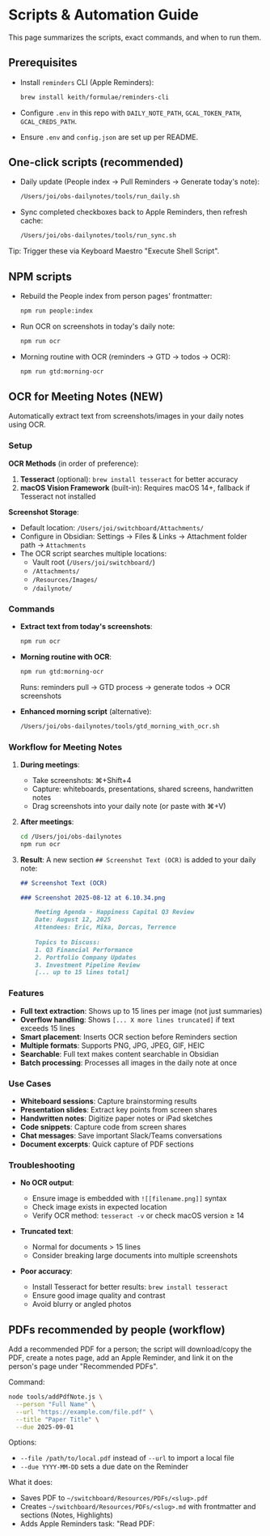 # Scripts & Automation Guide

This page summarizes the scripts, exact commands, and when to run them.

## Prerequisites

- Install `reminders` CLI (Apple Reminders):

  ```bash
  brew install keith/formulae/reminders-cli
  ```

- Configure `.env` in this repo with `DAILY_NOTE_PATH`, `GCAL_TOKEN_PATH`, `GCAL_CREDS_PATH`.
- Ensure `.env` and `config.json` are set up per README.

## One-click scripts (recommended)

- Daily update (People index → Pull Reminders → Generate today's note):

  ```bash
  /Users/joi/obs-dailynotes/tools/run_daily.sh
  ```

- Sync completed checkboxes back to Apple Reminders, then refresh cache:

  ```bash
  /Users/joi/obs-dailynotes/tools/run_sync.sh
  ```

Tip: Trigger these via Keyboard Maestro "Execute Shell Script".

## NPM scripts

- Rebuild the People index from person pages' frontmatter:

  ```bash
  npm run people:index
  ```

- Run OCR on screenshots in today's daily note:

  ```bash
  npm run ocr
  ```

- Morning routine with OCR (reminders → GTD → todos → OCR):

  ```bash
  npm run gtd:morning-ocr
  ```

## OCR for Meeting Notes (NEW)

Automatically extract text from screenshots/images in your daily notes using OCR.

### Setup

**OCR Methods** (in order of preference):
1. **Tesseract** (optional): `brew install tesseract` for better accuracy
2. **macOS Vision Framework** (built-in): Requires macOS 14+, fallback if Tesseract not installed

**Screenshot Storage**:
- Default location: `/Users/joi/switchboard/Attachments/`
- Configure in Obsidian: Settings → Files & Links → Attachment folder path → `Attachments`
- The OCR script searches multiple locations:
  - Vault root (`/Users/joi/switchboard/`)
  - `/Attachments/`
  - `/Resources/Images/`
  - `/dailynote/`

### Commands

- **Extract text from today's screenshots**:
  ```bash
  npm run ocr
  ```

- **Morning routine with OCR**:
  ```bash
  npm run gtd:morning-ocr
  ```
  
  Runs: reminders pull → GTD process → generate todos → OCR screenshots

- **Enhanced morning script** (alternative):
  ```bash
  /Users/joi/obs-dailynotes/tools/gtd_morning_with_ocr.sh
  ```

### Workflow for Meeting Notes

1. **During meetings**:
   - Take screenshots: ⌘+Shift+4
   - Capture: whiteboards, presentations, shared screens, handwritten notes
   - Drag screenshots into your daily note (or paste with ⌘+V)

2. **After meetings**:
   ```bash
   cd /Users/joi/obs-dailynotes
   npm run ocr
   ```

3. **Result**: A new section `## Screenshot Text (OCR)` is added to your daily note:
   ```markdown
   ## Screenshot Text (OCR)
   
   ### Screenshot 2025-08-12 at 6.10.34.png
   
       Meeting Agenda - Happiness Capital Q3 Review
       Date: August 12, 2025
       Attendees: Eric, Mika, Dorcas, Terrence
       
       Topics to Discuss:
       1. Q3 Financial Performance
       2. Portfolio Company Updates
       3. Investment Pipeline Review
       [... up to 15 lines total]
   ```

### Features

- **Full text extraction**: Shows up to 15 lines per image (not just summaries)
- **Overflow handling**: Shows `[... X more lines truncated]` if text exceeds 15 lines
- **Smart placement**: Inserts OCR section before Reminders section
- **Multiple formats**: Supports PNG, JPG, JPEG, GIF, HEIC
- **Searchable**: Full text makes content searchable in Obsidian
- **Batch processing**: Processes all images in the daily note at once

### Use Cases

- **Whiteboard sessions**: Capture brainstorming results
- **Presentation slides**: Extract key points from screen shares
- **Handwritten notes**: Digitize paper notes or iPad sketches
- **Code snippets**: Capture code from screen shares
- **Chat messages**: Save important Slack/Teams conversations
- **Document excerpts**: Quick capture of PDF sections

### Troubleshooting

- **No OCR output**: 
  - Ensure image is embedded with `![[filename.png]]` syntax
  - Check image exists in expected location
  - Verify OCR method: `tesseract -v` or check macOS version ≥ 14
  
- **Truncated text**:
  - Normal for documents > 15 lines
  - Consider breaking large documents into multiple screenshots
  
- **Poor accuracy**:
  - Install Tesseract for better results: `brew install tesseract`
  - Ensure good image quality and contrast
  - Avoid blurry or angled photos

## PDFs recommended by people (workflow)

Add a recommended PDF for a person; the script will download/copy the PDF, create a notes page, add an Apple Reminder, and link it on the person's page under "Recommended PDFs".

Command:

```bash
node tools/addPdfNote.js \
  --person "Full Name" \
  --url "https://example.com/file.pdf" \
  --title "Paper Title" \
  --due 2025-09-01
```

Options:
- `--file /path/to/local.pdf` instead of `--url` to import a local file
- `--due YYYY-MM-DD` sets a due date on the Reminder

What it does:
- Saves PDF to `~/switchboard/Resources/PDFs/<slug>.pdf`
- Creates `~/switchboard/Resources/PDFs/<slug>.md` with frontmatter and sections (Notes, Highlights)
- Adds Apple Reminders task: "Read PDF: <title>"
- Upserts a link under `## Recommended PDFs` on the person's page

Prereqs:
- `brew install keith/formulae/reminders-cli`
- Ensure `DAILY_NOTE_PATH` is set in `.env` so the script can locate `people.index.json`

Details:
- Person list selection for the Reminder (in order):
  1) The person's page frontmatter `reminders.listName` if present and not a template (e.g., ignores `{{title}}`)
  2) `people.index.json` entry's `reminders.listName`
  3) Fallback to a `Reading` list
- If the target list doesn't exist, the tool attempts to create it automatically.
- The person page is linked with an Obsidian wikilink under a `## Recommended PDFs` section (created if missing). Duplicate links are avoided.
- The notes file includes: `title`, `added` ISO timestamp, `recommended_by`, `pdf_path`, optional `pdf_url`, and `tags: [pdf, reading]`.

Troubleshooting:
- "reminders: command not found" → `brew install keith/formulae/reminders-cli`
- "Failed to add reminder task" → ensure the list name is concrete (avoid templates like `{{title}}`) or set a valid `reminders.listName` on the person page; the tool will fallback to `Reading` and auto-create lists when possible.

- Pull Apple Reminders → cache + per‑person agendas + full mirror:

  ```bash
  npm run reminders:pull
  ```

- Sync completed items in `reminders/reminders.md` → Apple Reminders:

  ```bash
  npm run reminders:sync
  ```

## MCP servers and related scripts

For full details, see [tools/mcpServers/README.md](tools/mcpServers/README.md).

- `tools/mcpClient.js` (client launcher/caller)
  - Launches MCP servers (e.g., Gmail) via `MCP_GMAIL_CMD`/`MCP_GMAIL_ARGS`
  - Fetches Gmail context per email and caches under `data/people_cache/`
  - Respects per‑person frontmatter `gmail_deep: true` or global `GMAIL_DEEP=1`

- `tools/mcpServers/gmailServer.js` (Gmail MCP server)
  - JSON‑RPC over stdio; provides `gmail.searchThreads` and `gmail.searchMessages`
  - Scope:
    - Default metadata
    - Deep mode (`GMAIL_DEEP=1` or `GMAIL_SCOPE=readonly`) uses readonly and returns safe body previews

- `tools/mcpServers/bootstrapGmailAuth.js` (OAuth bootstrap)
  - Step 1: print auth URL
  - Step 2: save token via `GMAIL_OAUTH_CODE`

- `tools/runAllPeople.js`
  - Iterates person pages; if an email exists, invokes `mcpClient.js` with Gmail server
  - If `gmail_deep: true` in frontmatter, sets `GMAIL_DEEP=1`

- `tools/batchEnrichPeople.js`
  - Batch variant of the above; tolerant of failures; honors `gmail_deep`

Quick example (standalone):

```bash
cd /Users/joi/obs-dailynotes
PERSON_EMAIL="user@example.com" \
MCP_GMAIL_CMD="node" MCP_GMAIL_ARGS="tools/mcpServers/gmailServer.js" \
node tools/mcpClient.js | cat
```

## Workflow: enabling gmail_deep and enriching a page

Enable deep Gmail fetching for a person and enrich their page with a deep Gmail link/summary:

1. Set the per-person flag in the person page frontmatter:

   ```markdown
   ---
   gmail_deep: true
   ---
   ```

   - Optional: to force deep globally for a run, export `GMAIL_DEEP=1`.

2. Refresh Gmail context for that person (uses the MCP Gmail server):

   ```bash
   cd /Users/joi/obs-dailynotes
   node tools/refreshGmailForPerson.js "Taro Chiba"
   ```

   - This writes `data/people_cache/<person>.json` with deep previews when enabled.

   - Tip: Use `--deep` to force deep and persist `gmail_deep: true` to the person page frontmatter:

     ```bash
     node tools/refreshGmailForPerson.js --deep "Taro Chiba"
     ```

3. Run enrichment to update the person page (and write private notes). This will also add a subtle marker on the public page indicating a private file exists:

   ```bash
   cd /Users/joi/obs-dailynotes
   PERSON_KEY="Taro Chiba" node tools/enrichFromLLM.js
   ```

   - The public page gains enriched frontmatter/public sections.
   - The private page is written to `~/switchboard/Private/People/<slug>.md`.
   - The public page will receive a small 〔p〕 marker (and an HTML comment) to indicate a corresponding private page exists.

## Typical flows

- Morning (create/update today's note):
  1) `/Users/joi/obs-dailynotes/tools/run_daily.sh`
  2) Optional: `npm run ocr` if you have screenshots to process

- After checking off items in the Reminders mirror:
  1) `/Users/joi/obs-dailynotes/tools/run_sync.sh`

- After adding/editing a person page frontmatter (name/aliases/personId/reminders.listName):
  1) `npm run people:index`
  2) `npm run reminders:pull`
  3) Run daily update (optional): `node index.js` or `tools/run_daily.sh`

- After creating/changing a Reminders list for a person:
  1) Ensure the page has `reminders.listName: "Full Name"` (or the exact list name)
  2) `npm run reminders:pull`

## Where things appear

- Daily note (under `DAILY_NOTE_PATH`):
  - Header, Meetings, and "Reminders (macOS)" transclusion of `reminders.md`.
  - Per‑meeting "Agenda" sub-lists (when attendees match person pages).
  - OCR section: `## Screenshot Text (OCR)` with extracted text from images

- Person pages (at vault root):
  - Agenda from Apple Reminders is auto-inserted at the top between:
    - `<!-- BEGIN REMINDERS AGENDA -->` … `<!-- END REMINDERS AGENDA -->`

- Reminders artifacts (in vault):
  - `reminders/reminders_cache.json` (byList, byPerson)
  - `reminders/reminders.md` (full mirror for checkbox sync)
  - `reminders/agendas/<Full Name>.md` (standalone per‑person agendas)

## People page frontmatter (example)

```markdown
---
name: Taro Chiba
aliases: [Taro, "T. Chiba"]
emails: [taro@example.com]
reminders:
  listName: "Taro Chiba"
---
```

Notes:
- Prefer `emails` for identity and disambiguation (personId is deprecated).
- `reminders.listName` must match the Apple Reminders list for that person.
- `aliases` help match attendee names and list names that vary.

## Troubleshooting

- Agenda missing under meetings:
  - Check person page exists and `name`/`aliases` match the attendee names.
  - Check `reminders.listName` matches the Reminders list name.
  - Run: `npm run people:index && npm run reminders:pull && node index.js`.

- No Reminders mirror in daily note:
  - Ensure `reminders.md` exists in the vault (created by `reminders:pull`).
  - The daily note embeds `![[reminders.md]]` and also shows a Tasks fallback block.

- Meetings duplicate or wrong order:
  - The generator writes a single MEETINGS block; rerun the script—it replaces in place.

- A meeting is missing after you changed filters mid‑day:
  - Check `.env` `EVENTS_FILTER`. The generator excludes any event whose title matches one of the comma‑separated terms.
  - Rerun the daily generator (Keyboard Maestro macro or `node index.js`) to upsert the `MEETINGS` block using the updated filters.
  - For a one‑off include, run with a temporary override:

    ```bash
    EVENTS_FILTER="<filters without the specific title>" node index.js
    ```

## Keyboard Maestro (quick)

- Daily update macro:
  - Command: `/Users/joi/obs-dailynotes/tools/run_daily.sh`
- Sync macro:
  - Command: `/Users/joi/obs-dailynotes/tools/run_sync.sh`
- OCR macro (new):
  - Command: `cd /Users/joi/obs-dailynotes && npm run ocr`
- Morning with OCR macro:
  - Command: `cd /Users/joi/obs-dailynotes && npm run gtd:morning-ocr`
